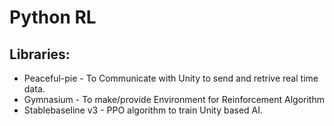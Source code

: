 # Python RL


## Libraries:
   - Peaceful-pie - To Communicate with Unity to send and retrive real time data.
   - Gymnasium - To make/provide Environment for Reinforcement Algorithm
   - Stablebaseline v3 - PPO algorithm to train Unity based AI.


